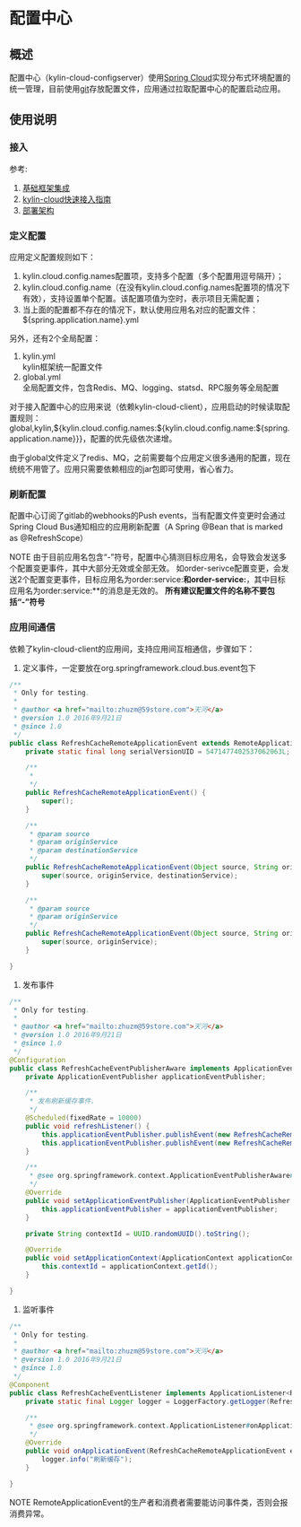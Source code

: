 # 配置中心

## 概述

配置中心（kylin-cloud-configserver）使用[Spring Cloud](http://cloud.spring.io/spring-cloud-static/spring-cloud.html#_spring_cloud_config)实现分布式环境配置的统一管理，目前使用[git](http://code.59store.com/groups/config)存放配置文件，应用通过拉取配置中心的配置启动应用。

## 使用说明

### 接入

参考:
1. [基础框架集成](https://doc.oschina.net/kylin)
1. [kylin-cloud快速接入指南](https://doc.oschina.net/kylin?t=55222)
1. [部署架构](https://doc.oschina.net/kylin?t=55353)

### 定义配置

应用定义配置规则如下：
1. kylin.cloud.config.names配置项，支持多个配置（多个配置用逗号隔开）；
1. kylin.cloud.config.name（在没有kylin.cloud.config.names配置项的情况下有效），支持设置单个配置。该配置项值为空时，表示项目无需配置；
1. 当上面的配置都不存在的情况下，默认使用应用名对应的配置文件：${spring.application.name}.yml


另外，还有2个全局配置：
1. kylin.yml  
  kylin框架统一配置文件
1. global.yml  
  全局配置文件，包含Redis、MQ、logging、statsd、RPC服务等全局配置


对于接入配置中心的应用来说（依赖kylin-cloud-client），应用启动的时候读取配置规则：global,kylin,${kylin.cloud.config.names:${kylin.cloud.config.name:${spring.application.name}}}，配置的优先级依次递增。

由于global文件定义了redis、MQ，之前需要每个应用定义很多通用的配置，现在统统不用管了。应用只需要依赖相应的jar包即可使用，省心省力。

### 刷新配置

配置中心订阅了gitlab的webhooks的Push events，当有配置文件变更时会通过Spring Cloud Bus通知相应的应用刷新配置（A Spring @Bean that is marked as @RefreshScope）

NOTE
由于目前应用名包含“-”符号，配置中心猜测目标应用名，会导致会发送多个配置变更事件，其中大部分无效或全部无效。
如order-serivce配置变更，会发送2个配置变更事件，目标应用名为order:service:**和order-service:**，其中目标应用名为order:service:**的消息是无效的。
**所有建议配置文件的名称不要包括“-”符号**

### 应用间通信

依赖了kylin-cloud-client的应用间，支持应用间互相通信，步骤如下：

1. 定义事件，一定要放在org.springframework.cloud.bus.event包下
```java
/**
 * Only for testing.
 * 
 * @author <a href="mailto:zhuzm@59store.com">天河</a>
 * @version 1.0 2016年9月21日
 * @since 1.0
 */
public class RefreshCacheRemoteApplicationEvent extends RemoteApplicationEvent {
    private static final long serialVersionUID = 5471477402537062063L;

    /**
     * 
     */
    public RefreshCacheRemoteApplicationEvent() {
        super();
    }

    /**
     * @param source
     * @param originService
     * @param destinationService
     */
    public RefreshCacheRemoteApplicationEvent(Object source, String originService, String destinationService) {
        super(source, originService, destinationService);
    }

    /**
     * @param source
     * @param originService
     */
    public RefreshCacheRemoteApplicationEvent(Object source, String originService) {
        super(source, originService);
    }

}
```
1. 发布事件
```java
/**
 * Only for testing.
 * 
 * @author <a href="mailto:zhuzm@59store.com">天河</a>
 * @version 1.0 2016年9月21日
 * @since 1.0
 */
@Configuration
public class RefreshCacheEventPublisherAware implements ApplicationEventPublisherAware, ApplicationContextAware {
    private ApplicationEventPublisher applicationEventPublisher;

    /**
     * 发布刷新缓存事件.
     */
    @Scheduled(fixedRate = 10000)
    public void refreshListener() {
        this.applicationEventPublisher.publishEvent(new RefreshCacheRemoteApplicationEvent(this, contextId)); // 发给所有系统
        this.applicationEventPublisher.publishEvent(new RefreshCacheRemoteApplicationEvent(this, contextId, "order-service")); // 发给order-service系统，建议系统名不带“-”符号，即orderservice
    }

    /**
     * @see org.springframework.context.ApplicationEventPublisherAware#setApplicationEventPublisher(org.springframework.context.ApplicationEventPublisher)
     */
    @Override
    public void setApplicationEventPublisher(ApplicationEventPublisher applicationEventPublisher) {
        this.applicationEventPublisher = applicationEventPublisher;
    }

    private String contextId = UUID.randomUUID().toString();

    @Override
    public void setApplicationContext(ApplicationContext applicationContext) throws BeansException {
        this.contextId = applicationContext.getId();
    }

}
```
1. 监听事件
```java
/**
 * Only for testing.
 * 
 * @author <a href="mailto:zhuzm@59store.com">天河</a>
 * @version 1.0 2016年9月21日
 * @since 1.0
 */
@Component
public class RefreshCacheEventListener implements ApplicationListener<RefreshCacheRemoteApplicationEvent> {
    private static final Logger logger = LoggerFactory.getLogger(RefreshCacheEventListener.class);

    /**
     * @see org.springframework.context.ApplicationListener#onApplicationEvent(org.springframework.context.ApplicationEvent)
     */
    @Override
    public void onApplicationEvent(RefreshCacheRemoteApplicationEvent event) {
        logger.info("刷新缓存");
    }

}
```

NOTE
RemoteApplicationEvent的生产者和消费者需要能访问事件类，否则会报消费异常。